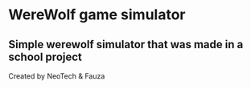 # WereWolf game simulator
## Simple werewolf simulator that was made in a school project
Created by NeoTech & Fauza
